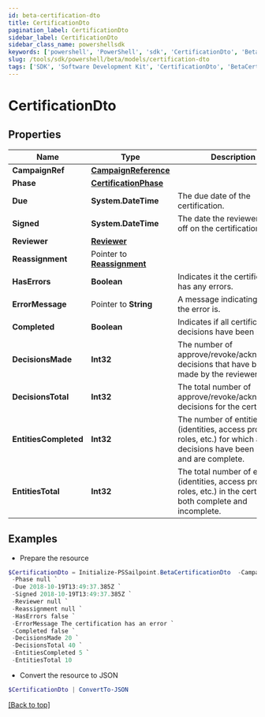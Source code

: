 ```yaml
---
id: beta-certification-dto
title: CertificationDto
pagination_label: CertificationDto
sidebar_label: CertificationDto
sidebar_class_name: powershellsdk
keywords: ['powershell', 'PowerShell', 'sdk', 'CertificationDto', 'BetaCertificationDto'] 
slug: /tools/sdk/powershell/beta/models/certification-dto
tags: ['SDK', 'Software Development Kit', 'CertificationDto', 'BetaCertificationDto']
---
```



# CertificationDto

## Properties

Name | Type | Description | Notes
------------ | ------------- | ------------- | -------------
**CampaignRef** |  [**CampaignReference**](campaign-reference) |  | [required]
**Phase** |  [**CertificationPhase**](certification-phase) |  | [required]
**Due** |  **System.DateTime** | The due date of the certification. | [required]
**Signed** |  **System.DateTime** | The date the reviewer signed off on the certification. | [required]
**Reviewer** |  [**Reviewer**](reviewer) |  | [required]
**Reassignment** |  Pointer to [**Reassignment**](reassignment) |  | [optional] 
**HasErrors** |  **Boolean** | Indicates it the certification has any errors. | [required]
**ErrorMessage** |  Pointer to **String** | A message indicating what the error is. | [optional] 
**Completed** |  **Boolean** | Indicates if all certification decisions have been made. | [required]
**DecisionsMade** |  **Int32** | The number of approve/revoke/acknowledge decisions that have been made by the reviewer. | [required]
**DecisionsTotal** |  **Int32** | The total number of approve/revoke/acknowledge decisions for the certification. | [required]
**EntitiesCompleted** |  **Int32** | The number of entities (identities, access profiles, roles, etc.) for which all decisions have been made and are complete. | [required]
**EntitiesTotal** |  **Int32** | The total number of entities (identities, access profiles, roles, etc.) in the certification, both complete and incomplete. | [required]

## Examples

- Prepare the resource
```powershell
$CertificationDto = Initialize-PSSailpoint.BetaCertificationDto  -CampaignRef null `
 -Phase null `
 -Due 2018-10-19T13:49:37.385Z `
 -Signed 2018-10-19T13:49:37.385Z `
 -Reviewer null `
 -Reassignment null `
 -HasErrors false `
 -ErrorMessage The certification has an error `
 -Completed false `
 -DecisionsMade 20 `
 -DecisionsTotal 40 `
 -EntitiesCompleted 5 `
 -EntitiesTotal 10
```

- Convert the resource to JSON
```powershell
$CertificationDto | ConvertTo-JSON
```


[[Back to top]](#) 

